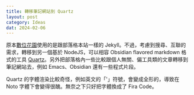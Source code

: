 ```yaml
---
title: 轉移筆記網站到 Quartz
layout: post
category: Ideas
dat: 2024-02-06
---
```


原本[數位花園](https://yfwu.pro)使用的是跟部落格本站一樣的 Jekyll。不過，考慮到搜尋、互聯的需求，轉移到另一個基於 NodeJS，可以相容 Obsidian flavored markdown 格式的工具 [Quartz](http://quartz.jzhao.xyz)。另外把部落格內一些比較跟個人無關、偏工具類的文章轉移到筆記網站去，例如 Emacs、Obsidian 還有一些程式片段。

Quartz 的字體渲染比較奇怪，例如英文的「'」符號，會變成全形的，導致在 Noto 字體下會變得很醜。無奈之下只好把字體換成了 Fira Code。